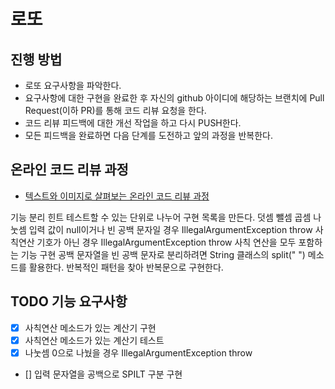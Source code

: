 # 로또
## 진행 방법
* 로또 요구사항을 파악한다.
* 요구사항에 대한 구현을 완료한 후 자신의 github 아이디에 해당하는 브랜치에 Pull Request(이하 PR)를 통해 코드 리뷰 요청을 한다.
* 코드 리뷰 피드백에 대한 개선 작업을 하고 다시 PUSH한다.
* 모든 피드백을 완료하면 다음 단계를 도전하고 앞의 과정을 반복한다.

## 온라인 코드 리뷰 과정
* [텍스트와 이미지로 살펴보는 온라인 코드 리뷰 과정](https://github.com/next-step/nextstep-docs/tree/master/codereview)

기능 분리 힌트
테스트할 수 있는 단위로 나누어 구현 목록을 만든다.
덧셈
뺄셈
곱셈
나눗셈
입력 값이 null이거나 빈 공백 문자일 경우 IllegalArgumentException throw
사칙연산 기호가 아닌 경우 IllegalArgumentException throw
사칙 연산을 모두 포함하는 기능 구현
공백 문자열을 빈 공백 문자로 분리하려면 String 클래스의 split(" ") 메소드를 활용한다.
반복적인 패턴을 찾아 반복문으로 구현한다.

## TODO 기능 요구사항
* [x] 사칙연산 메소드가 있는 계산기 구현
* [x] 사칙연산 메소드가 있는 계산기 테스트
* [x] 나눗셈 0으로 나눴을 경우 IllegalArgumentException throw 
* [] 입력 문자열을 공백으로 SPILT 구분 구현



